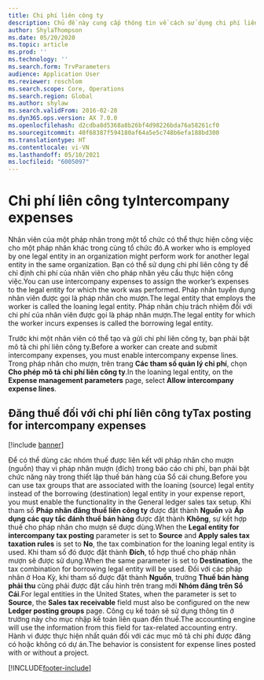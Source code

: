 ```yaml
---
title: Chi phí liên công ty
description: Chủ đề này cung cấp thông tin về cách sử dụng chi phí liên công ty để chỉ định chi phí của nhân viên cho pháp nhân yêu cầu thực hiện công việc.
author: ShylaThompson
ms.date: 05/20/2020
ms.topic: article
ms.prod: ''
ms.technology: ''
ms.search.form: TrvParameters
audience: Application User
ms.reviewer: roschlom
ms.search.scope: Core, Operations
ms.search.region: Global
ms.author: shylaw
ms.search.validFrom: 2016-02-28
ms.dyn365.ops.version: AX 7.0.0
ms.openlocfilehash: d2cdba8d5368a8b26bf4d98226bda76a58261cf0
ms.sourcegitcommit: 40f68387f594180af64a5e5c748b6efa188bd300
ms.translationtype: HT
ms.contentlocale: vi-VN
ms.lasthandoff: 05/10/2021
ms.locfileid: "6005097"
---
```

# <a name="intercompany-expenses"></a><span data-ttu-id="07efc-103">Chi phí liên công ty</span><span class="sxs-lookup"><span data-stu-id="07efc-103">Intercompany expenses</span></span>

<span data-ttu-id="07efc-104">Nhân viên của một pháp nhân trong một tổ chức có thể thực hiện công việc cho một pháp nhân khác trong cùng tổ chức đó.</span><span class="sxs-lookup"><span data-stu-id="07efc-104">A worker who is employed by one legal entity in an organization might perform work for another legal entity in the same organization.</span></span> <span data-ttu-id="07efc-105">Bạn có thể sử dụng chi phí liên công ty để chỉ định chi phí của nhân viên cho pháp nhân yêu cầu thực hiện công việc.</span><span class="sxs-lookup"><span data-stu-id="07efc-105">You can use intercompany expenses to assign the worker’s expenses to the legal entity for which the  work was performed.</span></span> <span data-ttu-id="07efc-106">Pháp nhân tuyển dụng nhân viên được gọi là pháp nhân cho mượn.</span><span class="sxs-lookup"><span data-stu-id="07efc-106">The legal entity that employs the worker is called the loaning legal entity.</span></span> <span data-ttu-id="07efc-107">Pháp nhân chịu trách nhiệm đối với chi phí của nhân viên được gọi là pháp nhân mượn.</span><span class="sxs-lookup"><span data-stu-id="07efc-107">The legal entity for which the worker incurs expenses is called the borrowing legal entity.</span></span> 

<span data-ttu-id="07efc-108">Trước khi một nhân viên có thể tạo và gửi chi phí liên công ty, bạn phải bật mô tả chi phí liên công ty.</span><span class="sxs-lookup"><span data-stu-id="07efc-108">Before a worker can create and submit intercompany expenses, you must enable intercompany expense lines.</span></span> <span data-ttu-id="07efc-109">Trong pháp nhân cho mượn, trên trang **Các tham số quản lý chi phí**, chọn **Cho phép mô tả chi phí liên công ty**.</span><span class="sxs-lookup"><span data-stu-id="07efc-109">In the loaning legal entity, on the **Expense management parameters** page, select **Allow intercompany expense lines**.</span></span> 

## <a name="tax-posting-for-intercompany-expenses"></a><span data-ttu-id="07efc-110">Đăng thuế đối với chi phí liên công ty</span><span class="sxs-lookup"><span data-stu-id="07efc-110">Tax posting for intercompany expenses</span></span>

[!include [banner](../includes/banner.md)]

<span data-ttu-id="07efc-111">Để có thể dùng các nhóm thuế được liên kết với pháp nhân cho mượn (nguồn) thay vì pháp nhân mượn (đích) trong báo cáo chi phí, bạn phải bật chức năng này trong thiết lập thuế bán hàng của Sổ cái chung.</span><span class="sxs-lookup"><span data-stu-id="07efc-111">Before you can use tax groups that are associated with the loaning (source) legal entity instead of the borrowing (destination) legal entity in your expense report, you must enable the functionality in the General ledger sales tax setup.</span></span> <span data-ttu-id="07efc-112">Khi tham số **Pháp nhân đăng thuế liên công ty** được đặt thành **Nguồn** và **Áp dụng các quy tắc đánh thuế bán hàng** được đặt thành **Không**, sự kết hợp thuế cho pháp nhân cho mượn sẽ được dùng.</span><span class="sxs-lookup"><span data-stu-id="07efc-112">When the **Legal entity for intercompany tax posting** parameter is set to **Source** and **Apply sales tax taxation rules** is set to **No**, the tax combination for the loaning legal entity is used.</span></span> <span data-ttu-id="07efc-113">Khi tham số đó được đặt thành **Đích**, tổ hợp thuế cho pháp nhân mượn sẽ được sử dụng.</span><span class="sxs-lookup"><span data-stu-id="07efc-113">When the same parameter is set to **Destination**, the tax combination for borrowing legal entity will be used.</span></span> <span data-ttu-id="07efc-114">Đối với các pháp nhân ở Hoa Kỳ, khi tham số được đặt thành **Nguồn**, trường **Thuế bán hàng phải thu** cũng phải được đặt cấu hình trên trang mới **Nhóm đăng trên Sổ Cái**.</span><span class="sxs-lookup"><span data-stu-id="07efc-114">For legal entities in the United States, when the parameter is set to **Source**, the **Sales tax receivable** field must also be configured on the new **Ledger posting groups** page.</span></span> <span data-ttu-id="07efc-115">Công cụ kế toán sẽ sử dụng thông tin ở trường này cho mục nhập kế toán liên quan đến thuế.</span><span class="sxs-lookup"><span data-stu-id="07efc-115">The accounting engine will use the information from this field for tax-related accounting entry.</span></span>   
<span data-ttu-id="07efc-116">Hành vi được thực hiện nhất quán đối với các mục mô tả chi phí được đăng có hoặc không có dự án.</span><span class="sxs-lookup"><span data-stu-id="07efc-116">The behavior is consistent for expense lines posted with or without a project.</span></span>  


[!INCLUDE[footer-include](../includes/footer-banner.md)]